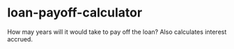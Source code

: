 # loan-payoff-calculator
How may years will it would take to pay off the loan? Also calculates interest accrued.
